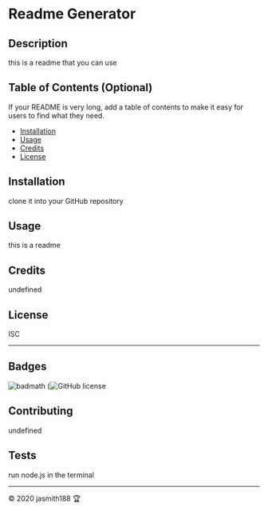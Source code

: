  
# Readme Generator


## Description 
this is a readme that you can use



## Table of Contents (Optional)

If your README is very long, add a table of contents to make it easy for users to find what they need.

* [Installation](#installation)
* [Usage](#usage)
* [Credits](#credits)
* [License](#license)


## Installation 
clone it into your GitHub repository



## Usage 
this is a readme



## Credits
undefined



## License
ISC



---



## Badges

![badmath](https://img.shields.io/github/languages/top/nielsenjared/badmath)
(![GitHub license](https://img.shields.io/badge/license-ISC-blue.svg)




## Contributing
undefined


## Tests
run node.js in the terminal



---
© 2020 jasmith188 🏆 


